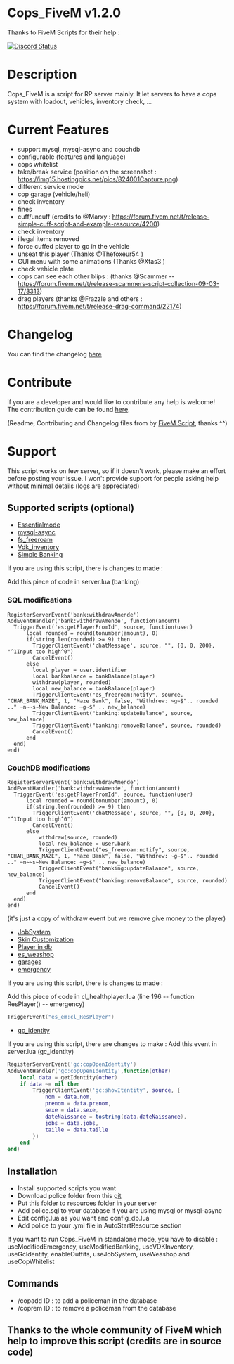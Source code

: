 # Cops_FiveM v1.2.0
Thanks to FiveM Scripts for their help :

<a href="https://discord.gg/eNJraMf"><img alt="Discord Status" src="https://discordapp.com/api/guilds/285462938691567627/widget.png"></a>

# Description

Cops_FiveM is a script for RP server mainly. It let servers to have a cops system with loadout, vehicles, inventory check, ...

# Current Features

* support mysql, mysql-async and couchdb
* configurable (features and language)
* cops whitelist
* take/break service (position on the screenshot : https://img15.hostingpics.net/pics/824001Capture.png)
* different service mode
* cop garage (vehicle/heli)
* check inventory
* fines
* cuff/uncuff (credits to @Marxy  : https://forum.fivem.net/t/release-simple-cuff-script-and-example-resource/4200)
* check inventory
* illegal items removed
* force cuffed player to go in the vehicle
* unseat this player (Thanks @Thefoxeur54 )
* GUI menu with some animations (Thanks @Xtas3 )
* check vehicle plate
* cops can see each other blips : (thanks @Scammer  -- https://forum.fivem.net/t/release-scammers-script-collection-09-03-17/3313)
* drag players (thanks @Frazzle and others : https://forum.fivem.net/t/release-drag-command/22174) 

# Changelog
You can find the changelog [here](https://github.com/Kyominii/Cops_FiveM/blob/master/CHANGELOG.md)

# Contribute
if you are a developer and  would like to contribute any help is welcome!   
The contribution guide can be found [here](https://github.com/Kyominii/Cops_FiveM/blob/master/CONTRIBUTING.md).

(Readme, Contributing and Changelog files from by [FiveM Script](https://github.com/FiveM-Scripts/), thanks ^^)

# Support
This script works on few server, so if it doesn't work, please make an effort before posting your issue.
I won't provide support for people asking help without minimal details (logs are appreciated)

## Supported scripts (optional)

* [Essentialmode](https://forum.fivem.net/t/release-essentialmode-base/3665)
* [mysql-async](https://forum.fivem.net/t/beta-mysql-async-library-v0-2-2/21881)
* [fs_freeroam](https://forum.fivem.net/t/alpha-fs-freeroam-0-1-4-fivem-scripts/14097)
* [Vdk_inventory](https://forum.fivem.net/t/release-inventory-system-v1-4/14477)
* [Simple Banking](https://forum.fivem.net/t/release-simple-banking-2-0-now-with-gui/13896)

If you are using this script, there is changes to made :

Add this piece of code in server.lua (banking) 
### SQL modifications

```
RegisterServerEvent('bank:withdrawAmende')
AddEventHandler('bank:withdrawAmende', function(amount)
  TriggerEvent('es:getPlayerFromId', source, function(user)
      local rounded = round(tonumber(amount), 0)
      if(string.len(rounded) >= 9) then
        TriggerClientEvent('chatMessage', source, "", {0, 0, 200}, "^1Input too high^0")
        CancelEvent()
      else
        local player = user.identifier
        local bankbalance = bankBalance(player)
        withdraw(player, rounded)
        local new_balance = bankBalance(player)
        TriggerClientEvent("es_freeroam:notify", source, "CHAR_BANK_MAZE", 1, "Maze Bank", false, "Withdrew: ~g~$".. rounded .." ~n~~s~New Balance: ~g~$" .. new_balance)
        TriggerClientEvent("banking:updateBalance", source, new_balance)
        TriggerClientEvent("banking:removeBalance", source, rounded)
        CancelEvent()
      end
  end)
end)
```

### CouchDB modifications 

```
RegisterServerEvent('bank:withdrawAmende')
AddEventHandler('bank:withdrawAmende', function(amount)
  TriggerEvent('es:getPlayerFromId', source, function(user)
      local rounded = round(tonumber(amount), 0)
      if(string.len(rounded) >= 9) then
        TriggerClientEvent('chatMessage', source, "", {0, 0, 200}, "^1Input too high^0")
        CancelEvent()
      else
		  withdraw(source, rounded)
		  local new_balance = user.bank
		  TriggerClientEvent("es_freeroam:notify", source, "CHAR_BANK_MAZE", 1, "Maze Bank", false, "Withdrew: ~g~$".. rounded .." ~n~~s~New Balance: ~g~$" .. new_balance)
		  TriggerClientEvent("banking:updateBalance", source, new_balance)
		  TriggerClientEvent("banking:removeBalance", source, rounded)
		  CancelEvent()
	  end
  end)
end)
```

(it's just a copy of withdraw event but we remove give money to the player)

* [JobSystem](https://forum.fivem.net/t/release-jobs-system-v1-0-and-paycheck-v2-0/14054)
* [Skin Customization](https://forum.fivem.net/t/release-skin-customization-v1-0/16491)
* [Player in db](https://forum.fivem.net/t/release-nameofplayers-v-1-get-name-of-players-in-database/17983)
* [es_weashop](https://forum.fivem.net/t/release-es-weapon-store-v1-1/12195)
* [garages](https://forum.fivem.net/t/release-garages-v4-1-fr-en-03-06-17-updated/13066)
* [emergency](https://forum.fivem.net/t/release-job-save-people-be-a-hero-paramedic-emergency-coma-ko/19773)

If you are using this script, there is changes to made :

Add this piece of code in cl_healthplayer.lua (line 196 -- function ResPlayer() -- emergency)
```lua
TriggerEvent("es_em:cl_ResPlayer")
```
* [gc_identity](https://github.com/Gannon001/gcidentity)

If you are using this script, there are changes to make : 
Add this event in server.lua (gc_identity)
```lua
RegisterServerEvent('gc:copOpenIdentity')
AddEventHandler('gc:copOpenIdentity',function(other)
    local data = getIdentity(other)
    if data ~= nil then 
        TriggerClientEvent('gc:showItentity', source, {
            nom = data.nom,
            prenom = data.prenom,
            sexe = data.sexe,
            dateNaissance = tostring(data.dateNaissance),
            jobs = data.jobs,
            taille = data.taille
        })
    end
end)
```

## Installation

* Install supported scripts you want
* Download police folder from this [git](https://github.com/Kyominii/Cops_FiveM)
* Put this folder to resources folder in your server
* Add police.sql to your database if you are using mysql or mysql-async
* Edit config.lua as you want and config_db.lua
* Add police to your .yml file in AutoStartResource section

If you want to run Cops_FiveM in standalone mode, you have to disable : useModifiedEmergency, useModifiedBanking, useVDKInventory, useGcIdentity, enableOutfits, useJobSystem, useWeashop and useCopWhitelist 

## Commands
* /copadd ID : to add a policeman in the database
* /coprem ID : to remove a policeman from the database

## Thanks to the whole community of FiveM which help to improve this script (credits are in source code)
